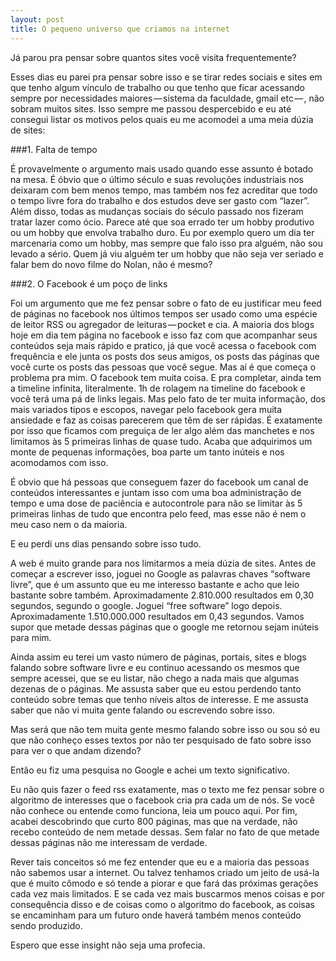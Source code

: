 ```yaml
---
layout: post
title: O pequeno universo que criamos na internet
---
```


Já parou pra pensar sobre quantos sites você visita frequentemente?

Esses dias eu parei pra pensar sobre isso e se tirar redes sociais e sites em que tenho algum vínculo de trabalho ou que tenho que ficar acessando sempre por necessidades maiores — sistema da faculdade, gmail etc — , não sobram muitos sites.
Isso sempre me passou despercebido e eu até consegui listar os motivos pelos quais eu me acomodei a uma meia dúzia de sites:

###1. Falta de tempo

É provavelmente o argumento mais usado quando esse assunto é botado na mesa. É óbvio que o último século e suas revoluções industriais nos deixaram com bem menos tempo, mas também nos fez acreditar que todo o tempo livre fora do trabalho e dos estudos deve ser gasto com “lazer”. Além disso, todas as mudanças sociais do século passado nos fizeram tratar lazer como ócio. Parece até que soa errado ter um hobby produtivo ou um hobby que envolva trabalho duro. Eu por exemplo quero um dia ter marcenaria como um hobby, mas sempre que falo isso pra alguém, não sou levado a sério. Quem já viu alguém ter um hobby que não seja ver seriado e falar bem do novo filme do Nolan, não é mesmo?

###2. O Facebook é um poço de links

Foi um argumento que me fez pensar sobre o fato de eu justificar meu feed de páginas no facebook nos últimos tempos ser usado como uma espécie de leitor RSS ou agregador de leituras — pocket e cia. A maioria dos blogs hoje em dia tem página no facebook e isso faz com que acompanhar seus conteúdos seja mais rápido e pratico, já que você acessa o facebook com frequência e ele junta os posts dos seus amigos, os posts das páginas que você curte os posts das pessoas que você segue. Mas aí é que começa o problema pra mim. O facebook tem muita coisa. E pra completar, ainda tem a timeline infinita, literalmente. 1h de rolagem na timeline do facebook e você terá uma pá de links legais. Mas pelo fato de ter muita informação, dos mais variados tipos e escopos, navegar pelo facebook gera muita ansiedade e faz as coisas parecerem que têm de ser rápidas. É exatamente por isso que ficamos com preguiça de ler algo além das manchetes e nos limitamos às 5 primeiras linhas de quase tudo. Acaba que adquirimos um monte de pequenas informações, boa parte um tanto inúteis e nos acomodamos com isso.

É obvio que há pessoas que conseguem fazer do facebook um canal de conteúdos interessantes e juntam isso com uma boa administração de tempo e uma dose de paciência e autocontrole para não se limitar às 5 primeiras linhas de tudo que encontra pelo feed, mas esse não é nem o meu caso nem o da maioria.

E eu perdi uns dias pensando sobre isso tudo.

A web é muito grande para nos limitarmos a meia dúzia de sites.
Antes de começar a escrever isso, joguei no Google as palavras chaves “software livre”, que é um assunto que eu me interesso bastante e acho que leio bastante sobre também. Aproximadamente 2.810.000 resultados em 0,30 segundos, segundo o google. Joguei “free software” logo depois. Aproximadamente 1.510.000.000 resultados em 0,43 segundos. Vamos supor que metade dessas páginas que o google me retornou sejam inúteis para mim.

Ainda assim eu terei um vasto número de páginas, portais, sites e blogs falando sobre software livre e eu continuo acessando os mesmos que sempre acessei, que se eu listar, não chego a nada mais que algumas dezenas de o páginas.
Me assusta saber que eu estou perdendo tanto conteúdo sobre temas que tenho níveis altos de interesse. E me assusta saber que não vi muita gente falando ou escrevendo sobre isso.

Mas será que não tem muita gente mesmo falando sobre isso ou sou só eu que não conheço esses textos por não ter pesquisado de fato sobre isso para ver o que andam dizendo?

Então eu fiz uma pesquisa no Google e achei um texto significativo.

Eu não quis fazer o feed rss exatamente, mas o texto me fez pensar sobre o algoritmo de interesses que o facebook cria pra cada um de nós. Se você não conhece ou entende como funciona, leia um pouco aqui. Por fim, acabei descobrindo que curto 800 páginas, mas que na verdade, não recebo conteúdo de nem metade dessas. Sem falar no fato de que metade dessas páginas não me interessam de verdade.

Rever tais conceitos só me fez entender que eu e a maioria das pessoas não sabemos usar a internet. Ou talvez tenhamos criado um jeito de usá-la que é muito cômodo e só tende a piorar e que fará das próximas gerações cada vez mais limitados. E se cada vez mais buscarmos menos coisas e por consequência disso e de coisas como o algoritmo do facebook, as coisas se encaminham para um futuro onde haverá também menos conteúdo sendo produzido.

Espero que esse insight não seja uma profecia.